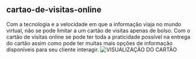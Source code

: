 ## cartao-de-visitas-online
Com a tecnologia e a velocidade em que a informação viaja no mundo virtual, não se pode limitar a um cartão de visitas apenas de bolso. Com o cartão de visitas online se pode ter toda a praticidade possível na entrega do cartão assim como pode ter muitas mais opções de informação disponíveis para seu cliente interagir.
![VISUALIZAÇÃO DO CARTÃO](https://user-images.githubusercontent.com/100052138/156889929-9d832cfe-f716-480c-995a-258cae71c0d6.png)
